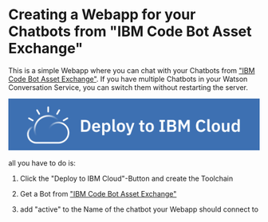 # Creating a Webapp for your Chatbots from "IBM Code Bot Asset Exchange"

This is a simple Webapp where you can chat with your Chatbots from ["IBM Code Bot Asset Exchange"](https://developer.ibm.com/code/exchanges/bots).
If you have multiple Chatbots in your Watson Conversation Service, you can switch them without restarting the server.

[![Deploy to Bluemix](./deploy-button.png)](https://bluemix.net/deploy?repository=https://github.com/mwiegand/exchange-bot)

all you have to do is:

1. Click the "Deploy to IBM Cloud"-Button and create the Toolchain

1. Get a Bot from ["IBM Code Bot Asset Exchange"](https://developer.ibm.com/code/exchanges/bots)

1. add "active" to the Name of the chatbot your Webapp should connect to